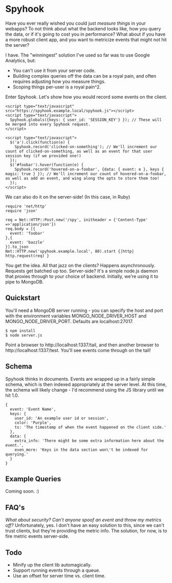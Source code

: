Spyhook
=======

Have you ever really wished you could just _measure things_ in your webapps? To not think about what the backend looks like, how you query the data, or if it's going to cost you in performance? What about if you have a more robust client app, and you want to metricize events that might not hit the server?

I have. The "winningest" solution I've used so far was to use Google Analytics, but:
 - You can't use it from your server code.
 - Building complex queries off the data can be a royal pain, and often requires adjusting how you measure things.
 - Scoping things per-user is a royal pain^2.

Enter Spyhook. Let's show how you would record some events on the client.

    <script type="text/javascript" src="https://spyhook.example.local/spyhook.js"></script>
    <script type="text/javascript">
      Spyhook.globals({keys: { user_id: 'SESSION_KEY'} }); // These will be merged into every Spyhook request.
    </script>

    <script type="text/javascript">
      $('a').click(function(e) {
        Spyhook.record('clicked-on-something'); // We'll increment our count of clicked-on-something, as well as an event for that user session key (if we provided one!)
      });
      $('#foobar').hover(function(e) {
        Spyhook.record('hovered-on-a-foobar', {data: { event: e }, keys { magic: true } }); // We'll increment our count of hovered-on-a-foobar, as well as add an event, and wing along the opts to store them too!
      });
    </script>

We can also do it on the server-side! (In this case, in Ruby)

    require 'net/http'
    require 'json'

    req = Net::HTTP::Post.new('/spy', initheader = {'Content-Type' =>'application/json'})
    req.body = [{
      event: 'foobar'
    },{
      event: 'bazzle'
    }].to_json
    Net::HTTP.new('spyhook.example.local', 80).start {|http| http.request(req) }

You get the idea. All that jazz on the clients? Happens asynchronously. Requests get batched up too. Server-side? It's a simple node.js daemon that proxies through to your choice of backend. Initially, we're using it to pipe to MongoDB.

Quickstart
----------

You'll need a MongoDB server running - you can specify the host and port with the environment variables MONGO_NODE_DRIVER_HOST and MONGO_NODE_DRIVER_PORT. Defaults are localhost:27017.

    $ npm install
    $ node server.js

Point a browser to http://localhost:1337/tail, and then another browser to http://localhost:1337/test. You'll see events come through on the tail!

Schema
------

Spyhook thinks in documents. Events are wrapped up in a fairly simple schema, which is then indexed appropriately at the server level. At this time, the schema will likely change - I'd recommend using the JS library until we hit 1.0.

    {
      event: 'Event Name',
      keys: {
        user_id: 'An example user id or session',
        color: 'Purple',
        ts: 'The timestamp of when the event happened on the client side.'
      },
      data: {
        extra_info: 'There might be some extra information here about the event.',
        even_more: 'Keys in the data section won\'t be indexed for querying.'
      }
    }

Example Queries
---------------

Coming soon. :)

FAQ's
-----

_What about security? Can't anyone spoof an event and throw my metrics off?_
Unfortunately, yes. I don't have an easy solution to this, since we can't trust clients, but they're providing the metric info. The solution, for now, is to fire metric events server-side.

Todo
----

 * Minify up the client lib automagically.
 * Support running events through a queue.
 * Use an offset for server time vs. client time.
